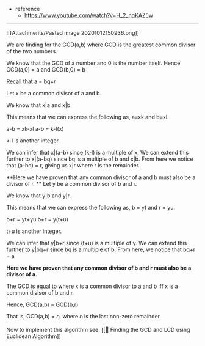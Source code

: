 - reference
	- https://www.youtube.com/watch?v=H_2_nqKAZ5w

---

![[Attachments/Pasted image 20201012150936.png]]

We are finding for the GCD(a,b) where GCD is the greatest common divisor of the two numbers.

We know that the GCD of a number and 0 is the number itself. 
Hence GCD(a,0) = a and GCD(b,0) = b

Recall that a = bq+r

Let x be a common divisor of a and b.

We know that x|a and x|b. 

This means that we can express the following as, a=xk and b=xl.

a-b = xk-xl
a-b = k-l(x)

k-l is another integer.

We can infer that x|(a-b) since (k-l) is a multiple of x. We can extend this further to x|(a-bq) since bq is a multiple of b and x|b. From here we notice that (a-bq) = r, giving us x|r where r is the remainder.

**Here we have proven that any common divisor of a and b must also be a divisor of r.
**
Let y be a common divisor of b and r.

We know that y|b and y|r.

This means that we can express the following as, b = yt and r = yu.

b+r = yt+yu
b+r = y(t+u)

t+u is another integer.

We can infer that y|b+r since (t+u) is a multiple of y. We can extend this further to y|bq+r since bq is a multiple of b. From here, we notice that bq+r = a

**Here we have proven that any common divisor of b and r must also be a divisor of a.**

The GCD is equal to where x is a common divisor to a and b iff x is a common divisor of  b and r.

Hence, GCD(a,b) = GCD(b,r)

That is, GCD(a,b) = $r_i$, where $r_i$ is the last non-zero remainder.

Now to implement this algorithm see: [[🌱 Finding the GCD and LCD using Euclidean Algorithm]]